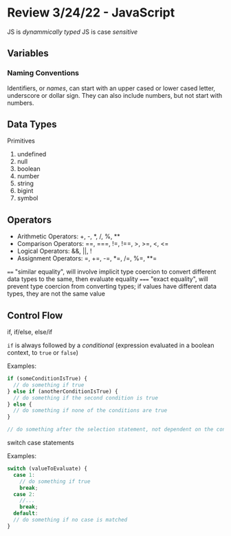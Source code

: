 # Review 3/24/22 - JavaScript

JS is _dynammically typed_
JS is case _sensitive_

## Variables

### Naming Conventions

Identifiers, or _names_, can start with an upper cased or lower cased letter, underscore or dollar sign. They can also include numbers, but not start with numbers.

## Data Types

Primitives

1. undefined
2. null
3. boolean
4. number
5. string
6. bigint
7. symbol

## Operators

- Arithmetic Operators: +, -, \*, /, %, \*\*
- Comparison Operators: ==, ===, !=, !==, >, >=, <, <=
- Logical Operators: &&, ||, !
- Assignment Operators: =, +=, -=, \*=, /=, %=, \*\*=

`==` "similar equality", will involve implicit type coercion to convert different data types to the same, then evaluate equality
`===` "exact equality", will prevent type coercion from converting types; if values have different data types, they are not the same value

## Control Flow

if, if/else, else/if

`if` is always followed by a _conditional_ (expression evaluated in a boolean context, to `true` or `false`)

Examples:

```js
if (someConditionIsTrue) {
  // do something if true
} else if (anotherConditionIsTrue) {
  // do something if the second condition is true
} else {
  // do something if none of the conditions are true
}

// do something after the selection statement, not dependent on the conditionals
```

switch case statements

Examples:

```js
switch (valueToEvaluate) {
  case 1:
    // do something if true
    break;
  case 2:
    //...
    break;
  default:
  // do something if no case is matched
}
```
